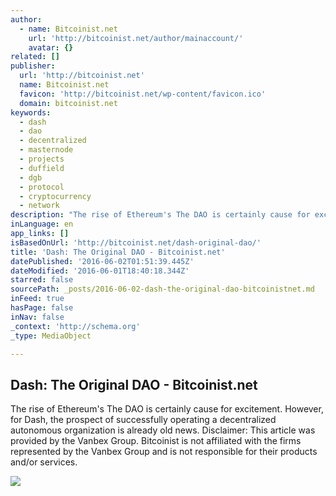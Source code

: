 ```yaml
---
author:
  - name: Bitcoinist.net
    url: 'http://bitcoinist.net/author/mainaccount/'
    avatar: {}
related: []
publisher:
  url: 'http://bitcoinist.net'
  name: Bitcoinist.net
  favicon: 'http://bitcoinist.net/wp-content/favicon.ico'
  domain: bitcoinist.net
keywords:
  - dash
  - dao
  - decentralized
  - masternode
  - projects
  - duffield
  - dgb
  - protocol
  - cryptocurrency
  - network
description: "The rise of Ethereum's The DAO is certainly cause for excitement. However, for Dash, the prospect of successfully operating a decentralized autonomous organization is already old news. Disclaimer: This article was provided by the Vanbex Group. Bitcoinist is not affiliated with the firms represented by the Vanbex Group and is not responsible for their products and/or services."
inLanguage: en
app_links: []
isBasedOnUrl: 'http://bitcoinist.net/dash-original-dao/'
title: 'Dash: The Original DAO - Bitcoinist.net'
datePublished: '2016-06-02T01:51:39.445Z'
dateModified: '2016-06-01T18:40:18.344Z'
starred: false
sourcePath: _posts/2016-06-02-dash-the-original-dao-bitcoinistnet.md
inFeed: true
hasPage: false
inNav: false
_context: 'http://schema.org'
_type: MediaObject

---
```

<article style=""><h1>Dash: The Original DAO - Bitcoinist.net</h1><p>The rise of Ethereum's The DAO is certainly cause for excitement. However, for Dash, the prospect of successfully operating a decentralized autonomous organization is already old news. Disclaimer: This article was provided by the Vanbex Group. Bitcoinist is not affiliated with the firms represented by the Vanbex Group and is not responsible for their products and/or services.</p><img src="http://bitcoinist.net/wp-content/uploads/2016/06/Network-art-red.jpg" /></article>